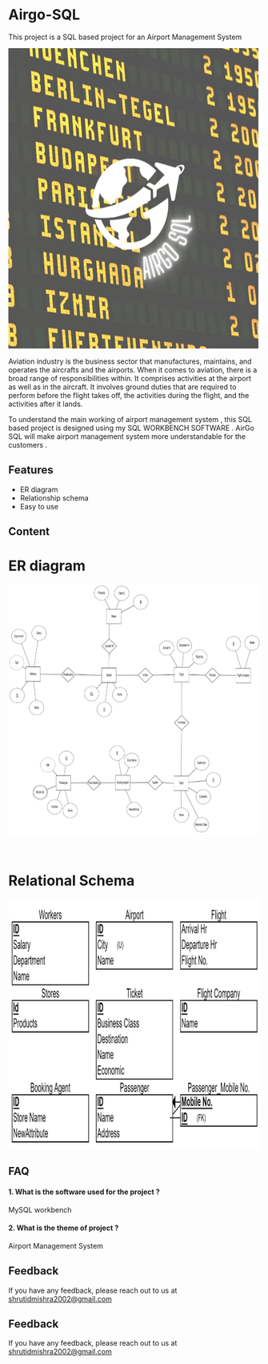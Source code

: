 # Airgo-SQL
This project is a SQL based project for an Airport Management System

<img src="images/airgosql.jpeg" alt="logo" width="500px" height="600px">


Aviation industry is the business sector that manufactures, maintains, and operates the aircrafts and the airports. When it comes to aviation, there is a broad range of responsibilities within. It comprises activities at the airport as well as in the aircraft. It involves ground duties that are required to perform before the flight takes off, the activities during the flight, and the activities after it lands.

To understand the main working of airport management system , this SQL based project is designed using my SQL WORKBENCH SOFTWARE .
AirGo SQL will make airport management system more understandable for the customers .  



## Features

- ER diagram
- Relationship schema
- Easy to use

## Content

<h1> ER diagram </h1>
<img src="images/erdiagram.jpeg" alt="erdiagram" width="800px" height="500px">
<br><br><br>

<h1> Relational Schema </h1>

<img src="images/relationalschema.jpeg" alt="relationalschema" width="800px" height="500px">

## FAQ

#### 1. What is the software used for the project ?

MySQL workbench

#### 2. What is the theme of project ?

Airport Management System 


## Feedback

If you have any feedback, please reach out to us at shrutidmishra2002@gmail.com

  
## Feedback

If you have any feedback, please reach out to us at shrutidmishra2002@gmail.com


